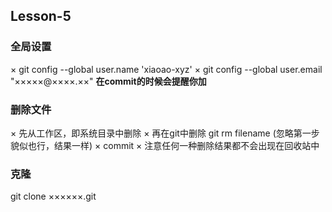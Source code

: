 ## Lesson-5


### 全局设置
  × git config --global user.name 'xiaoao-xyz'
  × git config --global user.email "×××××@××××.××"
  **在commit的时候会提醒你加**
  
### 删除文件
  × 先从工作区，即系统目录中删除
  × 再在git中删除 git rm filename (忽略第一步貌似也行，结果一样) 
  × commit
  × 注意任何一种删除结果都不会出现在回收站中
  
### 克隆
   git clone ××××××.git
